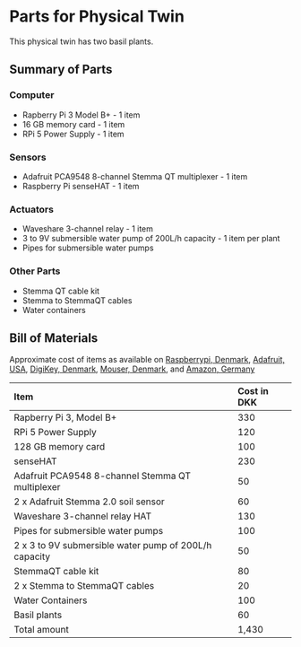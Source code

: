 # Parts for Physical Twin

This physical twin has two basil plants.

## Summary of Parts

### Computer

* Rapberry Pi 3 Model B+ - 1 item
* 16 GB memory card - 1 item
* RPi 5 Power Supply - 1 item

### Sensors

* Adafruit PCA9548 8-channel Stemma QT multiplexer - 1 item
* Raspberry Pi senseHAT - 1 item

### Actuators

* Waveshare 3-channel relay - 1 item
* 3 to 9V submersible water pump of 200L/h capacity - 1 item per plant
* Pipes for submersible water pumps

### Other Parts

* Stemma QT cable kit
* Stemma to StemmaQT cables
* Water containers

## Bill of Materials

Approximate cost of items as available on
[Raspberrypi, Denmark](raspberrypi.dk),
[Adafruit, USA](https://www.adafruit.com/),
[DigiKey, Denmark](https://digikey.dk),
[Mouser, Denmark](https://mouser.dk),
and
[Amazon, Germany](https://amazon.de)

| Item | Cost in DKK |
|:---|:---|
| Rapberry Pi 3, Model B+ | 330 |
| RPi 5 Power Supply | 120 |
| 128 GB memory card | 100 |
| senseHAT | 230 |
| Adafruit PCA9548 8-channel Stemma QT multiplexer | 50 |
| 2 x Adafruit Stemma 2.0 soil sensor | 60 |
| Waveshare 3-channel relay HAT | 130 |
| Pipes for submersible water pumps | 100 |
| 2 x 3 to 9V submersible water pump of 200L/h capacity | 50 |
| StemmaQT cable kit | 80 |
| 2 x Stemma to StemmaQT cables | 20 |
| Water Containers | 100 |
| Basil plants | 60 |
| Total amount | 1,430 |
